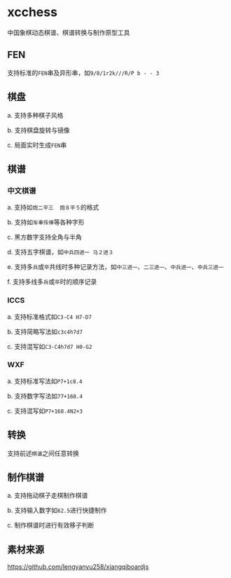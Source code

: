 # xcchess
中国象棋动态棋谱、棋谱转换与制作原型工具

## FEN
支持标准的`FEN`串及异形串，如`9/8/1r2k///R/P b - - 3`

## 棋盘
a. 支持多种棋子风格

b. 支持棋盘旋转与镜像

c. 局面实时生成`FEN`串

## 棋谱
### 中文棋谱
a. 支持如`炮二平三  炮８平５`的格式

b. 支持如`车車伡俥`等各种字形

c. 黑方数字支持全角与半角

d. 支持五字棋谱，如`中兵四进一 马２进３`

e. 支持多`兵`或`卒`共线时多种记录方法，如`中三进一`、`二三进一`、`中兵进一`、`中兵三进一`

f. 支持多线多`兵`或`卒`时的顺序记录

### ICCS
a. 支持标准格式如`C3-C4 H7-D7`

b. 支持简略写法如`c3c4h7d7`

c. 支持混写如`C3-C4h7d7 H0-G2`

### WXF
a. 支持标准写法如`P7+1c8.4`

b. 支持数字写法如`77+168.4`

c. 支持混写如`P7+168.4N2+3`

## 转换
支持前述`棋谱`之间任意转换

## 制作棋谱
a. 支持拖动棋子走棋制作棋谱

b. 支持输入数字如`62.5`进行快捷制作

c. 制作棋谱时进行有效移子判断

## 素材来源
https://github.com/lengyanyu258/xiangqiboardjs